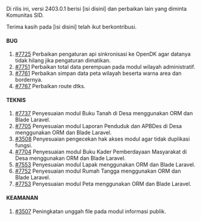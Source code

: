 Di rilis ini, versi 2403.0.1 berisi [isi disini] dan perbaikan lain yang diminta Komunitas SID.

Terima kasih pada [isi disini] telah ikut berkontribusi.

#### BUG

1. [#7725](https://github.com/OpenSID/OpenSID/issues/7725) Perbaikan pengaturan api sinkronisasi ke OpenDK agar datanya tidak hilang jika pengaturan dimatikan.
2. [#7751](https://github.com/OpenSID/OpenSID/issues/7751) Perbaikan total data perempuan pada modul wilayah administratif.
3. [#7761](https://github.com/OpenSID/OpenSID/issues/7761) Perbaikan simpan data peta wilayah beserta warna area dan bordernya.
4. [#7767](https://github.com/OpenSID/OpenSID/issues/7767) Perbaikan route dtks.



#### TEKNIS

1. [#7737](https://github.com/OpenSID/OpenSID/issues/7737) Penyesuaian modul Buku Tanah di Desa menggunakan ORM dan Blade Laravel.
2. [#7705](https://github.com/OpenSID/OpenSID/issues/7705) Penyesuaian modul Laporan Penduduk dan APBDes di Desa menggunakan ORM dan Blade Laravel.
3. [#3508](https://github.com/OpenSID/premium/issues/3508) Penyesuaian pengecekan hak akses modul agar tidak duplikasi fungsi.
4. [#7704](https://github.com/OpenSID/OpenSID/issues/7704) Penyesuaian modul Buku Kader Pemberdayaan Masyarakat di Desa menggunakan ORM dan Blade Laravel.
5. [#7553](https://github.com/OpenSID/OpenSID/issues/7553) Penyesuaian modul Lapak menggunakan ORM dan Blade Laravel.
6. [#7752](https://github.com/OpenSID/OpenSID/issues/7752) Penyesuaian modul Rumah Tangga menggunakan ORM dan Blade Laravel.
7. [#7753](https://github.com/OpenSID/OpenSID/issues/7753) Penyesuaian modul Peta menggunakan ORM dan Blade Laravel.


#### KEAMANAN

1. [#3507](https://github.com/OpenSID/premium/issues/3507) Peningkatan unggah file pada modul informasi publik.
